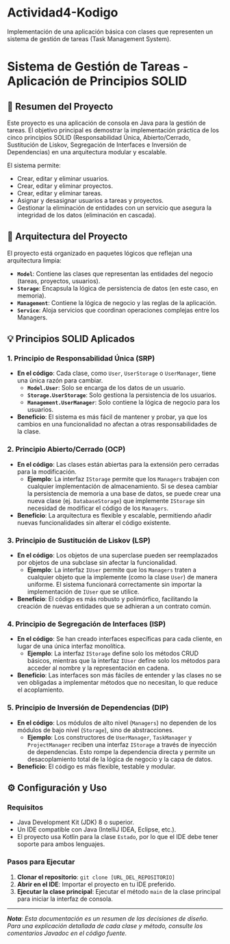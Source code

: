 # Actividad4-Kodigo
Implementación de una aplicación básica con clases que representen un sistema de gestión de tareas (Task Management System).
# Sistema de Gestión de Tareas - Aplicación de Principios SOLID

## 📝 Resumen del Proyecto

Este proyecto es una aplicación de consola en Java para la gestión de tareas. El objetivo principal es demostrar la implementación práctica de los cinco principios SOLID (Responsabilidad Única, Abierto/Cerrado, Sustitución de Liskov, Segregación de Interfaces e Inversión de Dependencias) en una arquitectura modular y escalable.

El sistema permite:
* Crear, editar y eliminar usuarios.
* Crear, editar y eliminar proyectos.
* Crear, editar y eliminar tareas.
* Asignar y desasignar usuarios a tareas y proyectos.
* Gestionar la eliminación de entidades con un servicio que asegura la integridad de los datos (eliminación en cascada).

## 🚀 Arquitectura del Proyecto

El proyecto está organizado en paquetes lógicos que reflejan una arquitectura limpia:

* **`Model`**: Contiene las clases que representan las entidades del negocio (tareas, proyectos, usuarios).
* **`Storage`**: Encapsula la lógica de persistencia de datos (en este caso, en memoria).
* **`Management`**: Contiene la lógica de negocio y las reglas de la aplicación.
* **`Service`**: Aloja servicios que coordinan operaciones complejas entre los Managers.

## 💡 Principios SOLID Aplicados

### 1. Principio de Responsabilidad Única (SRP)
* **En el código**: Cada clase, como `User`, `UserStorage` o `UserManager`, tiene una única razón para cambiar.
    * **`Model.User`**: Solo se encarga de los datos de un usuario.
    * **`Storage.UserStorage`**: Solo gestiona la persistencia de los usuarios.
    * **`Management.UserManager`**: Solo contiene la lógica de negocio para los usuarios.
* **Beneficio**: El sistema es más fácil de mantener y probar, ya que los cambios en una funcionalidad no afectan a otras responsabilidades de la clase.

### 2. Principio Abierto/Cerrado (OCP)
* **En el código**: Las clases están abiertas para la extensión pero cerradas para la modificación.
    * **Ejemplo**: La interfaz `IStorage` permite que los `Managers` trabajen con cualquier implementación de almacenamiento. Si se desea cambiar la persistencia de memoria a una base de datos, se puede crear una nueva clase (ej. `DatabaseStorage`) que implemente `IStorage` sin necesidad de modificar el código de los `Managers`.
* **Beneficio**: La arquitectura es flexible y escalable, permitiendo añadir nuevas funcionalidades sin alterar el código existente.

### 3. Principio de Sustitución de Liskov (LSP)
* **En el código**: Los objetos de una superclase pueden ser reemplazados por objetos de una subclase sin afectar la funcionalidad.
    * **Ejemplo**: La interfaz `IUser` permite que los `Managers` traten a cualquier objeto que la implemente (como la clase `User`) de manera uniforme. El sistema funcionará correctamente sin importar la implementación de `IUser` que se utilice.
* **Beneficio**: El código es más robusto y polimórfico, facilitando la creación de nuevas entidades que se adhieran a un contrato común.

### 4. Principio de Segregación de Interfaces (ISP)
* **En el código**: Se han creado interfaces específicas para cada cliente, en lugar de una única interfaz monolítica.
    * **Ejemplo**: La interfaz `IStorage` define solo los métodos CRUD básicos, mientras que la interfaz `IUser` define solo los métodos para acceder al nombre y la representación en cadena.
* **Beneficio**: Las interfaces son más fáciles de entender y las clases no se ven obligadas a implementar métodos que no necesitan, lo que reduce el acoplamiento.

### 5. Principio de Inversión de Dependencias (DIP)
* **En el código**: Los módulos de alto nivel (`Managers`) no dependen de los módulos de bajo nivel (`Storage`), sino de abstracciones.
    * **Ejemplo**: Los constructores de `UserManager`, `TaskManager` y `ProjectManager` reciben una interfaz `IStorage` a través de inyección de dependencias. Esto rompe la dependencia directa y permite un desacoplamiento total de la lógica de negocio y la capa de datos.
* **Beneficio**: El código es más flexible, testable y modular.

## ⚙️ Configuración y Uso

### Requisitos
* Java Development Kit (JDK) 8 o superior.
* Un IDE compatible con Java (IntelliJ IDEA, Eclipse, etc.).
* El proyecto usa Kotlin para la clase `Estado`, por lo que el IDE debe tener soporte para ambos lenguajes.

### Pasos para Ejecutar
1.  **Clonar el repositorio**: `git clone [URL_DEL_REPOSITORIO]`
2.  **Abrir en el IDE**: Importar el proyecto en tu IDE preferido.
3.  **Ejecutar la clase principal**: Ejecutar el método `main` de la clase principal para iniciar la interfaz de consola.

* * *
***Nota***: *Esta documentación es un resumen de las decisiones de diseño. Para una explicación detallada de cada clase y método, consulte los comentarios Javadoc en el código fuente.*
